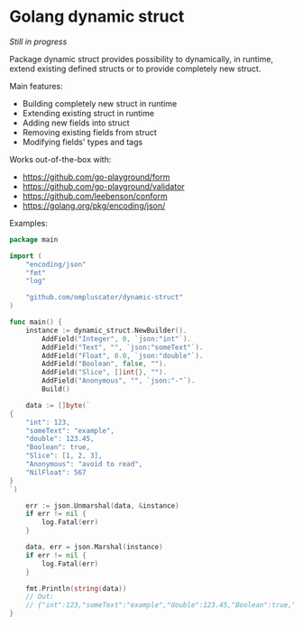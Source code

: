 # Golang dynamic struct

*Still in progress*

Package dynamic struct provides possibility to dynamically, in runtime,
extend existing defined structs or to provide completely new struct.

Main features:
* Building completely new struct in runtime
* Extending existing struct in runtime
* Adding new fields into struct
* Removing existing fields from struct
* Modifying fields' types and tags

Works out-of-the-box with:
* https://github.com/go-playground/form
* https://github.com/go-playground/validator
* https://github.com/leebenson/conform
* https://golang.org/pkg/encoding/json/

Examples:
```go
package main

import (
	"encoding/json"
	"fmt"
	"log"

	"github.com/ompluscator/dynamic-struct"
)

func main() {
	instance := dynamic_struct.NewBuilder().
		AddField("Integer", 0, `json:"int"`).
		AddField("Text", "", `json:"someText"`).
		AddField("Float", 0.0, `json:"double"`).
		AddField("Boolean", false, "").
		AddField("Slice", []int{}, "").
		AddField("Anonymous", "", `json:"-"`).
		Build()

	data := []byte(`
{
    "int": 123,
    "someText": "example",
    "double": 123.45,
    "Boolean": true,
    "Slice": [1, 2, 3],
    "Anonymous": "avoid to read",
    "NilFloat": 567
}
`)

	err := json.Unmarshal(data, &instance)
	if err != nil {
		log.Fatal(err)
	}

	data, err = json.Marshal(instance)
	if err != nil {
		log.Fatal(err)
	}

	fmt.Println(string(data))
	// Out:
	// {"int":123,"someText":"example","double":123.45,"Boolean":true,"Slice":[1,2,3]}
}
```